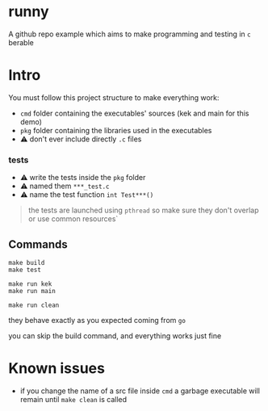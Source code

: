 # runny

A github repo example which aims to make programming and testing in `c` berable

# Intro

You must follow this project structure to make everything work:

- `cmd` folder containing the executables' sources (kek and main for this demo)
- `pkg` folder containing the libraries used in the executables
- ⚠️ don't ever include directly `.c` files


### tests

- ⚠️ write the tests inside the `pkg` folder 
- ⚠️ named them `***_test.c`
- ⚠️ name the test function `int Test***()`

> the tests are launched using `pthread` so make sure they don't overlap or use common resources`

## Commands

```
make build
make test

make run kek
make run main

make run clean
```

they behave exactly as you expected coming from `go`

you can skip the build command, and everything works just fine


# Known issues

- if you change the name of a src file inside `cmd` a garbage executable will remain until `make clean` is called
 